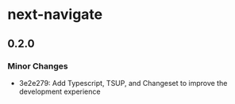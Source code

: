 # next-navigate

## 0.2.0

### Minor Changes

- 3e2e279: Add Typescript, TSUP, and Changeset to improve the development experience
